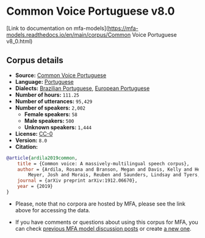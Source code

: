 
# Common Voice Portuguese v8.0

[Link to documentation on mfa-models](https://mfa-models.readthedocs.io/en/main/corpus/Common Voice Portuguese v8_0.html)

## Corpus details

- **Source:** [Common Voice Portuguese](https://voice.mozilla.org/en/datasets)
- **Language:** [Portuguese](https://en.wikipedia.org/wiki/Portuguese_language)
- **Dialects:** [Brazilian Portuguese](https://en.wikipedia.org/wiki/Brazilian_Portuguese), [European Portuguese](https://en.wikipedia.org/wiki/European_Portuguese)
- **Number of hours:** `111.25`
- **Number of utterances:** `95,429`
- **Number of speakers:** `2,002`
  - **Female speakers:** `58`
  - **Male speakers:** `500`
  - **Unknown speakers:** `1,444`
- **License:** [CC-0](https://creativecommons.org/publicdomain/zero/1.0/)
- **Version:** `8.0`
- **Citation:**
```bibtex
@article{ardila2019common,
	title = {Common voice: A massively-multilingual speech corpus},
	author = {Ardila, Rosana and Branson, Megan and Davis, Kelly and Henretty, Michael and Kohler, Michael and
		Meyer, Josh and Morais, Reuben and Saunders, Lindsay and Tyers, Francis M and Weber, Gregor},
	journal = {arXiv preprint arXiv:1912.06670},
	year = {2019}
}

```

- Please, note that no corpora are hosted by MFA, please see the link above for accessing the data.

- If you have comments or questions about using this corpus for MFA, you can check [previous MFA model discussion posts](https://github.com/MontrealCorpusTools/mfa-models/discussions?discussions_q=Common+Voice+Portuguese+v8.0) or create [a new one](https://github.com/MontrealCorpusTools/mfa-models/discussions/new).
